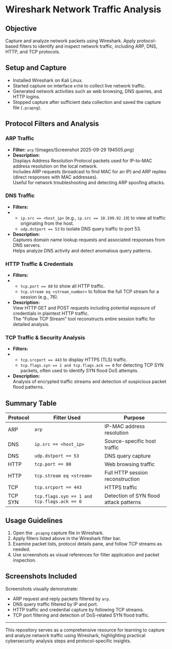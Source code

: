 # Wireshark Network Traffic Analysis

## Objective
Capture and analyze network packets using Wireshark. Apply protocol-based filters to identify and inspect network traffic, including ARP, DNS, HTTP, and TCP protocols.

## Setup and Capture
- Installed Wireshark on Kali Linux.
- Started capture on interface `eth0` to collect live network traffic.
- Generated network activities such as web browsing, DNS queries, and HTTP logins.
- Stopped capture after sufficient data collection and saved the capture file (`.pcapng`).

## Protocol Filters and Analysis

### ARP Traffic
- **Filter:** `arp`
  !(images/Screenshot 2025-09-29 194505.png)
- **Description:**  
  Displays Address Resolution Protocol packets used for IP-to-MAC address resolution on the local network.  
  Includes ARP requests (broadcast to find MAC for an IP) and ARP replies (direct responses with MAC addresses).  
  Useful for network troubleshooting and detecting ARP spoofing attacks.

### DNS Traffic
- **Filters:**
- 
  - `ip.src == <host_ip>` (e.g., `ip.src == 10.199.92.19`) to view all traffic originating from the host.  
  - `udp.dstport == 53` to isolate DNS query traffic to port 53.  
- **Description:**  
  Captures domain name lookup requests and associated responses from DNS servers.  
  Helps analyze DNS activity and detect anomalous query patterns.

### HTTP Traffic & Credentials
- **Filters:**
- 
  - `tcp.port == 80` to show all HTTP traffic.  
  - `tcp.stream eq <stream_number>` to follow the full TCP stream for a session (e.g., 76).  
- **Description:**  
  View HTTP GET and POST requests including potential exposure of credentials in plaintext HTTP traffic.  
  The "Follow TCP Stream" tool reconstructs entire session traffic for detailed analysis.

### TCP Traffic & Security Analysis
- **Filters:**
- 
  - `tcp.srcport == 443` to display HTTPS (TLS) traffic.  
  - `tcp.flags.syn == 1 and tcp.flags.ack == 0` for detecting TCP SYN packets, often used to identify SYN flood DoS attempts.  
- **Description:**  
  Analysis of encrypted traffic streams and detection of suspicious packet flood patterns.

## Summary Table

| Protocol | Filter Used                         | Purpose                               |
|----------|-----------------------------------|-------------------------------------|
| ARP      | `arp`                             | IP-MAC address resolution            |
| DNS      | `ip.src == <host_ip>`             | Source-specific host traffic         |
| DNS      | `udp.dstport == 53`               | DNS query capture                    |
| HTTP     | `tcp.port == 80`                  | Web browsing traffic                 |
| HTTP     | `tcp.stream eq <stream>`          | Full HTTP session reconstruction    |
| TCP      | `tcp.srcport == 443`              | HTTPS traffic                       |
| TCP SYN  | `tcp.flags.syn == 1 and tcp.flags.ack == 0` | Detection of SYN flood attack patterns |

## Usage Guidelines
1. Open the `.pcapng` capture file in Wireshark.
2. Apply filters listed above in the Wireshark filter bar.
3. Examine packet lists, protocol details pane, and follow TCP streams as needed.
4. Use screenshots as visual references for filter application and packet inspection.

## Screenshots Included
Screenshots visually demonstrate:
- ARP request and reply packets filtered by `arp`.
- DNS query traffic filtered by IP and port.
- HTTP traffic and credential capture by following TCP streams.
- TCP port filtering and detection of DoS-related SYN flood traffic.

---

This repository serves as a comprehensive resource for learning to capture and analyze network traffic using Wireshark, highlighting practical cybersecurity analysis steps and protocol-specific insights.

